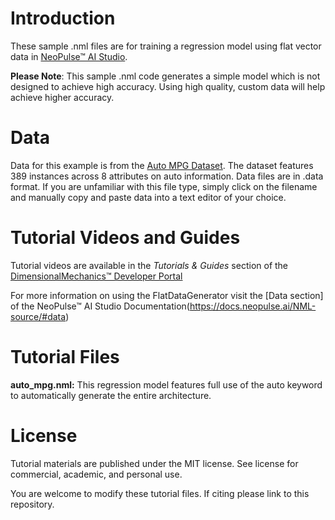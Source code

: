 # Introduction
These sample .nml files are for training a regression model using flat vector data in [NeoPulse™ AI Studio](https://aws.amazon.com/marketplace/pp/B074NDG36S/ref=vdr_rf).

**Please Note**: This sample .nml code generates a simple model which is not designed to achieve high accuracy. Using high quality, custom data will help achieve higher accuracy. 

# Data
Data for this example is from the [Auto MPG Dataset](https://archive.ics.uci.edu/ml/datasets/auto+mpg). The dataset features 389 instances across 8 attributes on auto information. Data files are in .data format. If you are unfamiliar with this file type, simply click on the filename and manually copy and paste data into a text editor of your choice. 

# Tutorial Videos and Guides
Tutorial videos are available in the *Tutorials & Guides* section of the [DimensionalMechanics™ Developer Portal](https://dimensionalmechanics.com/ai-developer-portal)

For more information on using the FlatDataGenerator visit the [Data section] of the NeoPulse™ AI Studio Documentation(https://docs.neopulse.ai/NML-source/#data)

# Tutorial Files

**auto_mpg.nml:** This regression model features full use of the auto keyword to automatically generate the entire architecture.


# License
Tutorial materials are published under the MIT license. See license for commercial, academic, and personal use.

You are welcome to modify these tutorial files. If citing please link to this repository.
